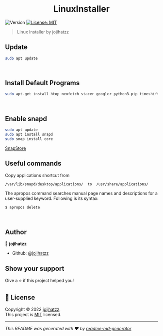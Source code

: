 <h1 align="center">LinuxInstaller</h1>
<p>
  <img alt="Version" src="https://img.shields.io/badge/version-0.0.1-blue.svg?cacheSeconds=2592000" />
  <a href="https://github.com/jojihatzz/LinuxInstaller/blob/main/LICENSE" target="_blank">
    <img alt="License: MIT" src="https://img.shields.io/badge/License-MIT-yellow.svg" />
  </a>
</p>

> Linux Installer by jojihatzz

## Update

```sh
sudo apt update
```
<br />

## Install Default Programs

```sh
sudo apt-get install htop neofetch stacer googler python3-pip timeshift steam
```
<br />

## Enable snapd

```sh
sudo apt update
sudo apt install snapd
sudo snap install core
```
[SnapStore](https://snapcraft.io/store)
<br />


## Useful commands
Copy applications shortcut from 
```sh
/var/lib/snapd/desktop/applications/  to  /usr/share/applications/
```
The apropos command searches manual page names and descriptions for a user-supplied keyword. Following is its syntax:
```sh
$ apropos delete
```
<br />

## Author

👤 **jojihatzz**

* Github: [@jojihatzz](https://github.com/jojihatzz)
  <br />
## Show your support

Give a ⭐️ if this project helped you!
    <br />
## 📝 License

Copyright © 2022 [jojihatzz](https://github.com/jojihatzz).<br />
This project is [MIT](https://github.com/jojihatzz/LinuxInstaller/blob/main/LICENSE) licensed.

***
_This README was generated with ❤️ by [readme-md-generator](https://github.com/kefranabg/readme-md-generator)_
